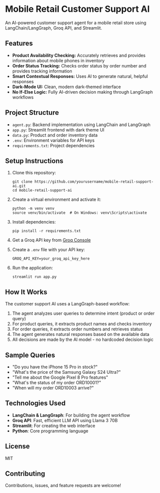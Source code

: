 # Mobile Retail Customer Support AI

An AI-powered customer support agent for a mobile retail store using LangChain/LangGraph, Groq API, and Streamlit.

## Features

- **Product Availability Checking:** Accurately retrieves and provides information about mobile phones in inventory
- **Order Status Tracking:** Checks order status by order number and provides tracking information
- **Smart Contextual Responses:** Uses AI to generate natural, helpful responses
- **Dark-Mode UI:** Clean, modern dark-themed interface
- **No If-Else Logic:** Fully AI-driven decision making through LangGraph workflows

## Project Structure

- `agent.py`: Backend implementation using LangChain and LangGraph
- `app.py`: Streamlit frontend with dark theme UI
- `data.py`: Product and order inventory data
- `.env`: Environment variables for API keys
- `requirements.txt`: Project dependencies

## Setup Instructions

1. Clone this repository:
   ```
   git clone https://github.com/yourusername/mobile-retail-support-ai.git
   cd mobile-retail-support-ai
   ```

2. Create a virtual environment and activate it:
   ```
   python -m venv venv
   source venv/bin/activate  # On Windows: venv\Scripts\activate
   ```

3. Install dependencies:
   ```
   pip install -r requirements.txt
   ```

4. Get a Groq API key from [Groq Console](https://console.groq.com/)

5. Create a `.env` file with your API key:
   ```
   GROQ_API_KEY=your_groq_api_key_here
   ```

6. Run the application:
   ```
   streamlit run app.py
   ```

## How It Works

The customer support AI uses a LangGraph-based workflow:

1. The agent analyzes user queries to determine intent (product or order query)
2. For product queries, it extracts product names and checks inventory
3. For order queries, it extracts order numbers and retrieves status
4. The agent generates natural responses based on the available data
5. All decisions are made by the AI model - no hardcoded decision logic

## Sample Queries

- "Do you have the iPhone 15 Pro in stock?"
- "What's the price of the Samsung Galaxy S24 Ultra?"
- "Tell me about the Google Pixel 8 Pro features"
- "What's the status of my order ORD10001?"
- "When will my order ORD10003 arrive?"

## Technologies Used

- **LangChain & LangGraph**: For building the agent workflow
- **Groq API**: Fast, efficient LLM API using Llama 3 70B
- **Streamlit**: For creating the web interface
- **Python**: Core programming language

## License

MIT

## Contributing

Contributions, issues, and feature requests are welcome! 
